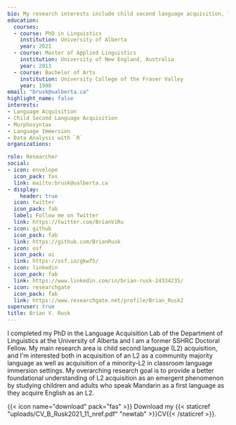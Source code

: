 ```yaml
---
bio: My research interests include child second language acquisition, language immersion, and acquisition of morphosyntax.
education:
  courses:
  - course: PhD in Linguistics
    institution: University of Alberta
    year: 2021
  - course: Master of Applied Linguistics
    institution: University of New England, Australia
    year: 2013
  - course: Bachelor of Arts
    institution: University College of the Fraser Valley
    year: 1998
email: "brusk@ualberta.ca"
highlight_name: false
interests:
- Language Acquisition
- Child Second Language Acquisition
- Morphosyntax
- Language Immersion
- Data Analysis with `R`
organizations:

role: Researcher
social:
- icon: envelope
  icon_pack: fas
  link: mailto:brusk@ualberta.ca
- display:
    header: true
  icon: twitter
  icon_pack: fab
  label: Follow me on Twitter
  link: https://twitter.com/BrianViRu
- icon: github
  icon_pack: fab
  link: https://github.com/BrianRusk
- icon: osf
  icon_pack: ai
  link: https://osf.io/gkwf5/
- icon: linkedin
  icon_pack: fab
  link: https://www.linkedin.com/in/brian-rusk-24334235/
- icon: researchgate
  icon_pack: fab
  link: https://www.researchgate.net/profile/Brian_Rusk2
superuser: true
title: Brian V. Rusk
---
```


I completed my PhD in the Language Acquisition Lab of the Department of Linguistics at the University of Alberta and I am a former SSHRC Doctoral Fellow. My main research area is child second language (L2) acquisition, and I'm interested both in acquisition of an L2 as a community majority language as well as acquisition of a minority-L2 in classroom language immersion settings. My overarching research goal is to provide a better foundational understanding of L2 acquisition as an emergent phenomenon by studying children and adults who speak Mandarin as a first language as they acquire English as an L2. 

{{< icon name="download" pack="fas" >}} Download my {{< staticref "uploads/CV_B_Rusk2021_11_nref.pdf" "newtab" >}}CV{{< /staticref >}}.
